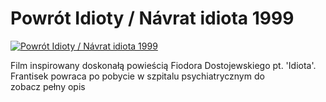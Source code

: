 Powrót Idioty / Návrat idiota 1999 
=============
[![Powrót Idioty / Návrat idiota 1999 ](http://vidos.pl/images/player.gif)](http://vidos.pl/powrot-idioty-nvrat-idiota-1999)

 Film inspirowany doskonałą powieścią Fiodora Dostojewskiego pt. 'Idiota'. Frantisek powraca po pobycie w szpitalu psychiatrycznym do zobacz pełny opis

